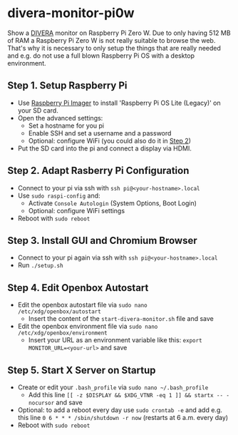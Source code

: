 # divera-monitor-pi0w

Show a [DIVERA](https://www.divera247.com/) monitor on Raspberry Pi Zero W. Due to only having 512 MB of RAM a Raspberry Pi Zero W is not really suitable to browse the web. That's why it is necessary to only setup the things that are really needed and e.g. do not use a full blown Raspberry Pi OS with a desktop environment.

## Step 1. Setup Raspberry Pi
- Use [Raspberry Pi Imager](https://www.raspberrypi.com/software/) to install 'Raspberry Pi OS Lite (Legacy)' on your SD card.
- Open the advanced settings:
  - Set a hostname for you pi 
  - Enable SSH and set a username and a password
  - Optional: configure WiFi (you could also do it in [Step 2](./README.md/#Step-2.-Set-startup-settings))
- Put the SD card into the pi and connect a display via HDMI.

## Step 2. Adapt Rasberry Pi Configuration
- Connect to your pi via ssh with `ssh pi@<your-hostname>.local`
- Use `sudo raspi-config` and:
  - Activate `Console Autologin` (System Options, Boot Login)
  - Optional: configure WiFi settings
- Reboot with `sudo reboot`

## Step 3. Install GUI and Chromium Browser
- Connect to your pi again via ssh with `ssh pi@<your-hostname>.local`
- Run `./setup.sh`

## Step 4. Edit Openbox Autostart
- Edit the openbox autostart file via `sudo nano /etc/xdg/openbox/autostart`
  - Insert the content of the `start-divera-monitor.sh` file and save
- Edit the openbox environment file via `sudo nano /etc/xdg/openbox/environment`
  - Insert your URL as an environment variable like this: `export MONITOR_URL=<your-url>` and save

## Step 5. Start X Server on Startup
- Create or edit your `.bash_profile` via `sudo nano ~/.bash_profile`
  - Add this line `[[ -z $DISPLAY && $XDG_VTNR -eq 1 ]] && startx -- -nocursor` and save
- Optional: to add a reboot every day use `sudo crontab -e` and add e.g. this line `0 6 * * * /sbin/shutdown -r now` (restarts at 6 a.m. every day)
- Reboot with `sudo reboot`

